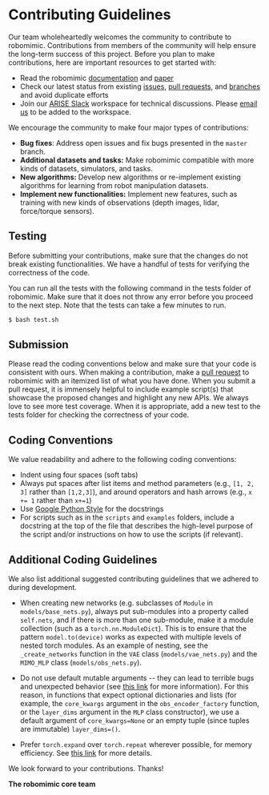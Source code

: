 # Contributing Guidelines

Our team wholeheartedly welcomes the community to contribute to robomimic. Contributions from members of the community will help ensure the long-term success of this project. Before you plan to make contributions, here are important resources to get started with:

- Read the robomimic [documentation](https://arise-initiative.github.io/robomimic-web/docs/overview.html) and [paper](https://arxiv.org/abs/2108.03298)
- Check our latest status from existing [issues](https://github.com/ARISE-Initiative/robomimic/issues), [pull requests](https://github.com/ARISE-Initiative/robomimic/pulls), and [branches](https://github.com/ARISE-Initiative/robomimic/branches) and avoid duplicate efforts
- Join our [ARISE Slack](https://ariseinitiative.slack.com) workspace for technical discussions. Please [email us](mailto:yukez@cs.utexas.edu) to be added to the workspace.

We encourage the community to make four major types of contributions:

- **Bug fixes**: Address open issues and fix bugs presented in the `master` branch.
- **Additional datasets and tasks:** Make robomimic compatible with more kinds of datasets, simulators, and tasks.
- **New algorithms:** Develop new algorithms or re-implement existing algorithms for learning from robot manipulation datasets.
- **Implement new functionalities:** Implement new features, such as training with new kinds of observations (depth images, lidar, force/torque sensors).

Testing
-------
Before submitting your contributions, make sure that the changes do not break existing functionalities. We have a handful of tests for verifying the correctness of the code.

You can run all the tests with the following command in the tests folder of robomimic. Make sure that it does not throw any error before you proceed to the next step. Note that the tests can take a few minutes to run.

```sh
$ bash test.sh
```

Submission
----------
Please read the coding conventions below and make sure that your code is consistent with ours. When making a contribution, make a [pull request](https://docs.github.com/en/free-pro-team@latest/github/collaborating-with-issues-and-pull-requests/proposing-changes-to-your-work-with-pull-requests) to robomimic with an itemized list of what you have done. When you submit a pull request, it is immensely helpful to include example script(s) that showcase the proposed changes and highlight any new APIs. We always love to see more test coverage. When it is appropriate, add a new test to the tests folder for checking the correctness of your code.

Coding Conventions
------------------
We value readability and adhere to the following coding conventions:
- Indent using four spaces (soft tabs)
- Always put spaces after list items and method parameters (e.g., `[1, 2, 3]` rather than `[1,2,3]`), and around operators and hash arrows (e.g., `x += 1` rather than `x+=1`)
- Use [Google Python Style](https://google.github.io/styleguide/pyguide.html#38-comments-and-docstrings) for the docstrings
- For scripts such as in the `scripts` and `examples` folders, include a docstring at the top of the file that describes the high-level purpose of the script and/or instructions on how to use the scripts (if relevant).

## Additional Coding Guidelines

We also list additional suggested contributing guidelines that we adhered to during development.

- When creating new networks (e.g. subclasses of `Module` in `models/base_nets.py`), always put sub-modules into a property called `self.nets`, and if there is more than one sub-module, make it a module collection (such as a `torch.nn.ModuleDict`). This is to ensure that the pattern `model.to(device)` works as expected with multiple levels of nested torch modules. As an example of nesting, see the `_create_networks` function in the `VAE` class (`models/vae_nets.py`) and the `MIMO_MLP` class (`models/obs_nets.py`).

- Do not use default mutable arguments -- they can lead to terrible bugs and unexpected behavior (see [this link](https://florimond.dev/blog/articles/2018/08/python-mutable-defaults-are-the-source-of-all-evil/) for more information). For this reason, in functions that expect optional dictionaries and lists (for example, the `core_kwargs` argument in the  `obs_encoder_factory` function, or the `layer_dims` argument in the `MLP` class constructor), we use a default argument of `core_kwargs=None` or an empty tuple (since tuples are immutable) `layer_dims=()`.

- Prefer `torch.expand` over `torch.repeat` wherever possible, for memory efficiency. See [this link](https://discuss.pytorch.org/t/expand-vs-repeat-semantic-difference/59789) for more details.

  

We look forward to your contributions. Thanks!

**The robomimic core team**

